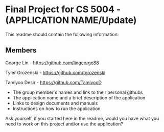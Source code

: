 # Final Project for CS 5004 - (APPLICATION NAME/Update)


This readme should contain the following information: 

## Members
George Lin - https://github.com/lingeorge88 

Tyler Grozenski - https://github.com/tgrozenski

Tamiyoo Desir - https://github.com/TamiyooD

* The group member's names and link to their personal githubs
* The application name and a brief description of the application
* Links to design documents and manuals
* Instructions on how to run the application

Ask yourself, if you started here in the readme, would you have what you need to work on this project and/or use the application?